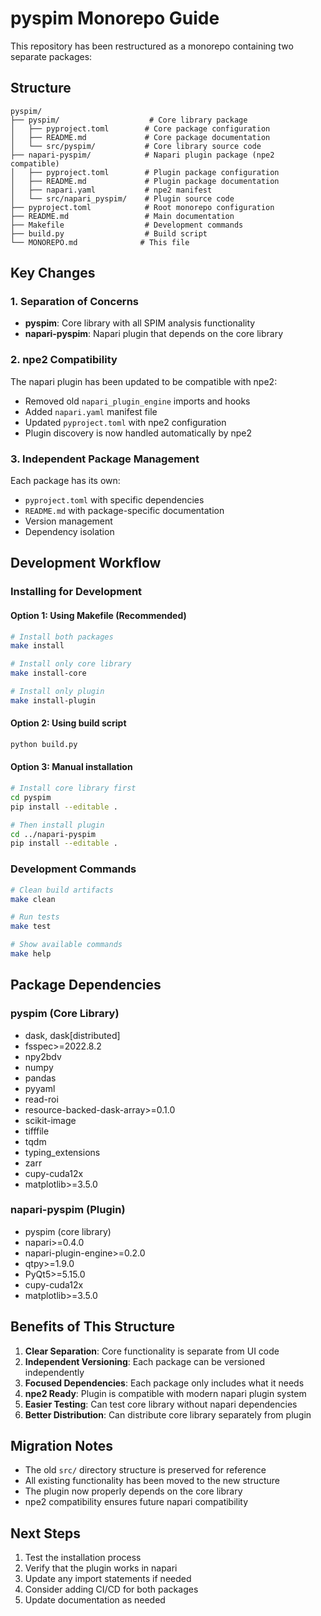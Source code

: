 # pyspim Monorepo Guide

This repository has been restructured as a monorepo containing two separate packages:

## Structure

```
pyspim/
├── pyspim/                    # Core library package
│   ├── pyproject.toml        # Core package configuration
│   ├── README.md             # Core package documentation
│   └── src/pyspim/           # Core library source code
├── napari-pyspim/            # Napari plugin package (npe2 compatible)
│   ├── pyproject.toml        # Plugin package configuration
│   ├── README.md             # Plugin package documentation
│   ├── napari.yaml           # npe2 manifest
│   └── src/napari_pyspim/    # Plugin source code
├── pyproject.toml            # Root monorepo configuration
├── README.md                 # Main documentation
├── Makefile                  # Development commands
├── build.py                  # Build script
└── MONOREPO.md              # This file
```

## Key Changes

### 1. Separation of Concerns
- **pyspim**: Core library with all SPIM analysis functionality
- **napari-pyspim**: Napari plugin that depends on the core library

### 2. npe2 Compatibility
The napari plugin has been updated to be compatible with npe2:
- Removed old `napari_plugin_engine` imports and hooks
- Added `napari.yaml` manifest file
- Updated `pyproject.toml` with npe2 configuration
- Plugin discovery is now handled automatically by npe2

### 3. Independent Package Management
Each package has its own:
- `pyproject.toml` with specific dependencies
- `README.md` with package-specific documentation
- Version management
- Dependency isolation

## Development Workflow

### Installing for Development

#### Option 1: Using Makefile (Recommended)
```bash
# Install both packages
make install

# Install only core library
make install-core

# Install only plugin
make install-plugin
```

#### Option 2: Using build script
```bash
python build.py
```

#### Option 3: Manual installation
```bash
# Install core library first
cd pyspim
pip install --editable .

# Then install plugin
cd ../napari-pyspim
pip install --editable .
```

### Development Commands

```bash
# Clean build artifacts
make clean

# Run tests
make test

# Show available commands
make help
```

## Package Dependencies

### pyspim (Core Library)
- dask, dask[distributed]
- fsspec>=2022.8.2
- npy2bdv
- numpy
- pandas
- pyyaml
- read-roi
- resource-backed-dask-array>=0.1.0
- scikit-image
- tifffile
- tqdm
- typing_extensions
- zarr
- cupy-cuda12x
- matplotlib>=3.5.0

### napari-pyspim (Plugin)
- pyspim (core library)
- napari>=0.4.0
- napari-plugin-engine>=0.2.0
- qtpy>=1.9.0
- PyQt5>=5.15.0
- cupy-cuda12x
- matplotlib>=3.5.0

## Benefits of This Structure

1. **Clear Separation**: Core functionality is separate from UI code
2. **Independent Versioning**: Each package can be versioned independently
3. **Focused Dependencies**: Each package only includes what it needs
4. **npe2 Ready**: Plugin is compatible with modern napari plugin system
5. **Easier Testing**: Can test core library without napari dependencies
6. **Better Distribution**: Can distribute core library separately from plugin

## Migration Notes

- The old `src/` directory structure is preserved for reference
- All existing functionality has been moved to the new structure
- The plugin now properly depends on the core library
- npe2 compatibility ensures future napari compatibility

## Next Steps

1. Test the installation process
2. Verify that the plugin works in napari
3. Update any import statements if needed
4. Consider adding CI/CD for both packages
5. Update documentation as needed 